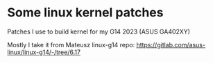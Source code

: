 # Some linux kernel patches

Patches I use to build kernel for my G14 2023 (ASUS GA402XY)

Mostly I take it from Mateusz linux-g14 repo:
https://gitlab.com/asus-linux/linux-g14/-/tree/6.17


